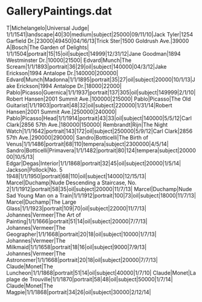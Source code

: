 GalleryPaintings.dat
====================
T|Michelangelo|Universal Judge| 1/1/1541|landscape|40|30|medium|subject|25000|09/11/10|Jack Tyler|1254 Garfield Dr.|23000|49450|04/16/13|Trick Ster|1500 Goldrush Ave.|39000
A|Bosch|The Garden of Delights| 1/1/1504|portrait|15|15|oil|subject|14999|12/31/12|Jane Goodman|1894 Westminster Dr.|10000|21500|
Edvard|Munch|The Scream|1/1/1893|portrait|36|29|oil|subject|140000|04/3/12|Jake Erickson|1994 Antalope Dr.|140000|200000|
Edvard|Munch|Madonna|1/1/1895|portrait|35|27|oil|subject|20000|10/1/13|Jake Erickson|1994 Antalope Dr.|18000|22000|
Pablo|Picasso|Guernica|1/1/1937|portrait|137|305|oil|subject|149999|2/1/10|Robert Hansen|2001 Summit Ave.|100000|215000|
Pablo|Picasso|The Old Guitarist|1/1/1903|portrait|48|32|oil|subject|220000|1/31/14|Robert Hansen|2001 Summit Ave.|250000|240000|
Pablo|Picasso|Head|1/1/1914|portrait|43|33|oil|subject|140000|5/5/12|Carl Clark|2856 57th Ave.|180000|150000|
Rembrandt|Rijn|The Night Watch|1/1/1642|portrait|143|172|oil|subject|250000|5/9/12|Carl Clark|2856 57th Ave.|290000|290000|
Sandro|Botticelli|The Birth of Venus|1/1/1486|portrait|68|110|tempera|subject|2300000|4/5/14|
Sandro|Botticelli|Primavera|1/1/1482|portrait|80|124|tempera|subject|2000000|10/5/13|
Edgar|Degas|Interior|1/1/1868|portrait|32|45|oil|subject|20000|1/5/14|
Jackson|Pollock|No. 5 1948|1/1/1950|portrait|68|110|oil|subject|14000|12/15/13|
Marcel|Duchamp|Nude Descending a Staircase, No. 2|1/1/1912|portrait|58|35|oil|subject|20000|11/7/13|
Marcel|Duchamp|Nude Sad Young Man on a Train|1/1/1912|portrait|100|73|oil|subject|18000|11/7/13|
Marcel|Duchamp|The Large Glass|1/1/1923|portrait|109|70|oil|subject|22000|11/7/13|
Johannes|Vermeer|The Art of Painting|1/1/1666|portrait|51|14|oil|subject|20000|7/7/13|
Johannes|Vermeer|The Geographer|1/1/1668|portrait|20|18|oil|subject|10000|1/7/13|
Johannes|Vermeer|The Milkmaid|1/1/1658|portrait|18|16|oil|subject|9000|7/9/13|
Johannes|Vermeer|The Astronomer|1/1/1668|portrait|20|18|oil|subject|20000|7/7/13|
Claude|Monet|The Luncheon|1/1/1868|portrait|51|14|oil|subject|40000|1/7/10|
Claude|Monet|La plage de Trouville|1/1/1870|portrait|58|48|oil|subject|50000|1/7/14|
Claude|Monet|The Magpie|1/1/1868|portrait|34|26|oil|subject|30000|2/12/14|

